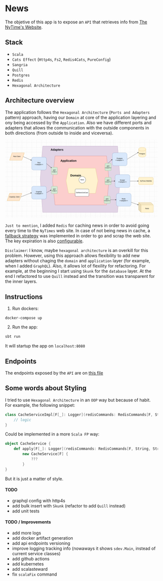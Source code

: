 # News

The objetive of this app is to expose an `API` that retrieves info from [The NyTime's Website](https://www.nytimes.com/).

## Stack

- `Scala`
- `Cats Effect` (`Http4s`, `Fs2`, `Redis4Cats`, `PureConfig`)
- `Sangria`
- `Quill`
- `Postgres`
- `Redis`
- `Hexagonal Architecture`

## Architecture overview

The application follows the `Hexagonal Architecture` (`Ports and Adapters` pattern) approach, having our `Domain` at core of the application layering and ony being accessed by the `Application`. Also we have different ports and adapters that allows the communication with the outside components in both directions (from outside to inside and viceversa).

![Alt text](diagrams/architecture.png?raw=true "Architecture")

`Just to mention`, I added `Redis` for caching news in order to avoid going every time to the `NyTimes` web site. In case of not being news in cache, a [fallback strategy](src/main/scala/io/github/sdev/application/GetNewsUseCaseService.scala) was implemented in order to go and scrap the web site. The key expiration is also [configurable](src/main/resources/application.conf).

`Disclaimer`: I know, maybe `hexagonal architecture` is an overkill for this problem. However, using this approach allows flexibility to add new adapters without chaging the `domain` and `application` layer (for example, when I added `GraphQL`). Also, it allows lot of flexility for refactoring. For example, at the beginning I start using `Skunk` for the `database` layer. At the end I refactored to use `Quill` instead and the transition was transparent for the inner layers.

## Instructions

1. Run dockers:

```
docker-compose up
```

2. Run the app:

``` scala
sbt run
```

It will startup the app on `localhost:8080`

## Endpoints

The endpoints exposed by the `API` are on [this file](requests.http)

## Some words about Styling

I tried to use `Hexagonal Architecture` in an `OOP` way but because of habit. For example, the following snippet:

``` scala
class CacheServiceImpl[F[_]: Logger](redisCommands: RedisCommands[F, String, String], config: CacheConfig) extends CacheService[F] {
    // logic
}
```

Could be implemented in a more `Scala FP` way:

``` scala
object CacheService {
    def apply[F[_]: Logger](redisCommands: RedisCommands[F, String, String], config: CacheConfig) =
        new CacheService[F] {
            ???
        }
}
```

But it is just a matter of style.

#### TODO

- graphql config with http4s
- add bulk insert with `Skunk` (refactor to add `Quill` instead)
- add unit tests

#### TODO / Improvements
- add more logs
- add docker artifact generation
- add api endpoints versioning
- improve logging tracking info (nowaways it shows `sdev.Main`, instead of current service classes)
- add github actions
- add kubernetes
- add scalasteward
- fix `scalaFix` command
